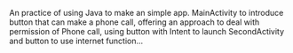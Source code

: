 An practice of using Java to make an simple app.
MainActivity to introduce button that can make a phone call, offering an approach to deal with permission of Phone call,
using button with Intent to launch SecondActivity and button to use internet function... 
